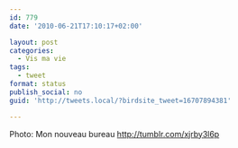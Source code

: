```yaml
---
id: 779
date: '2010-06-21T17:10:17+02:00'

layout: post
categories:
  - Vis ma vie
tags:
  - tweet
format: status
publish_social: no
guid: 'http://tweets.local/?birdsite_tweet=16707894381'

---
```


Photo: Mon nouveau bureau http://tumblr.com/xjrby3l6p